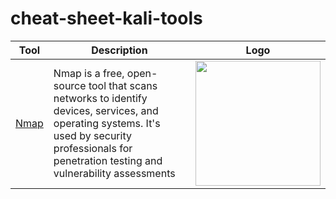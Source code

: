# cheat-sheet-kali-tools


| Tool | Description   | Logo |
| ---- | ------------- | ----- |
| [Nmap](./tools/nmap.md) | Nmap is a free, open-source tool that scans networks to identify devices, services, and operating systems. It's used by security professionals for penetration testing and vulnerability assessments | <img src="https://github.com/user-attachments/assets/92763e55-2b24-4fe6-960a-fdc501a994ac" width="200"/> |

